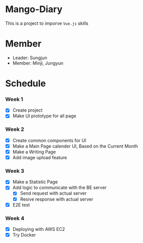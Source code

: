 # Mango-Diary

This is a project to imporve `Vue.js` skills

# Member

- Leader: Sungjun
- Member: Minji, Jungyun

# Schedule

### Week 1

 - [x] Create project
 - [x] Make UI prototype for all page

### Week 2

 - [x] Create common components for UI
 - [x] Make a Main Page calender UI, Based on the Current Month
 - [x] Make a Writing Page
 - [x] Add image upload feature

### Week 3

 - [x] Make a Statistic Page
 - [x] Add logic to communicate with the BE server
   - [x] Send request with actual server
   - [x] Resive response with actual server
 - [x] E2E test

### Week 4

 - [x] Deploying with AWS EC2
 - [x] Try Docker
